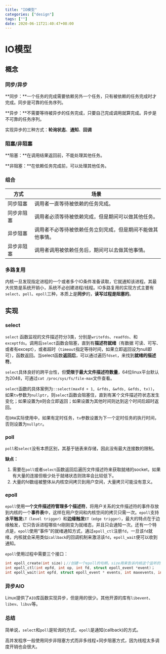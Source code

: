 ```yaml
---
title: "IO模型"
categories: ["design"]
tags: [""]
date: 2020-06-11T21:40:47+08:00
---
```


# IO模型

## 概念

### 同步/异步

**同步：**一个任务的完成需要依赖另外一个任务，只有被依赖的任务完成时才完成。同步是可靠的任务序列。

**异步：**不需要等待被异步的任务完成，只要自己完成调用就算完成。异步是不可靠的任务序列。

实现异步的三种方式：**轮询状态**、**通知**、**回调**

### 阻塞/非阻塞

**阻塞：**在调用结果返回前，不能处理其他任务。

**非阻塞：**在依赖任务完成前，可以处理其他任务。

### 组合

| 方式       | 场景                                                       |
| ---------- | ---------------------------------------------------------- |
| 同步阻塞   | 调用者一直等待被依赖的任务完成。                           |
| 同步非阻塞 | 调用者必须等待被依赖完成，但是期间可以做其他任务。         |
| 异步阻塞   | 调用者不必等待被依赖任务立刻完成，但是期间不能做其他事情。 |
| 异步非阻塞 | 调用者调用被依赖任务后，期间可以去做其他事情。             |

### 多路复用

内核一旦发现指定进程的一个或者多个IO条件准备读取，它就通知该进程。其最大优势是系统开销小，系统不必创建进程/线程。IO多路复用的实现方式主要有`select`、`poll`、`epoll`三种，本质上是**同步**的，**读写过程是阻塞的**。

## 实现

### select

`select` 函数监视的文件描述符分3类，分别是`writefds`、`readfds`、和`exceptfds`。调用后`select`函数会阻塞，直到有**描述符就绪**（有数据 可读、可写、或者有except），或者超时（`timeout`指定等待时间，如果立即返回设为null即可），函数返回。当select函数**返回后**，可以通过遍历`fdset`，来找到**就绪的描述符**。

`select`具体良好的跨平台性，但**受限于最大文件描述符数量**，64位linux平台默认为2048，可通过`cat /proc/sys/fs/file-max`文件查看。

`select`函数的具体案例为`::select(maxFd + 1, &rfds, &wfds, &efds, tv))`，如果`tv`参数为`nullptr`，则`select`函数会阻塞住，直到有某个文件描述符状态发生变化；如果设置为`0`则会立即返回；如果设置为其他时间则达到这个时间后超时返回。

在`DRA`实际使用中，如果有定时任务，`tv`参数设置为下一个定时任务的执行时间，否则设置为`nullptr`。

### poll

`poll`和`select`没有本质区别，其基于链表来存储，因此没有最大连接数的限制。

**缺点：**

1. 需要在`poll`或者`select`函数返回后遍历文件描述符来获取就绪的socket，如果有大量的连接但极少处于就绪状态则效率会比较低下。
2. 大量的fd数组被整体从内核空间拷贝到用户空间，大量拷贝可能没有意义。

### epoll

`epoll`使用**一个文件描述符管理多个描述符**，将用户关系的文件描述符的事件存放到内核的一个**事件表**中，这样在用户空间和内核空间的拷贝只需一次。`epoll`支持**水平触发**`LT（level trigger）`和**边缘触发**`ET（edge trigger）`，最大的特点在于边缘触发，它只告诉进程哪些`fd`刚刚变为就绪态，并且只会通知一次。还有一个特点是，`epoll`使用“事件”的就绪通知方式，通过`epoll_ctl`注册`fd`，一旦该`fd`就绪，内核就会采用类似`callback`的回调机制来激活该`fd`，`epoll_wait`便可以收到通知。

`epoll`使用过程中需要三个接口：

```c
int epoll_create(int size)；//创建一个epoll的句柄，size用来告诉内核这个监听的数目一共有多大
int epoll_ctl(int epfd, int op, int fd, struct epoll_event *event)；
int epoll_wait(int epfd, struct epoll_event * events, int maxevents, int timeout);
```

### 异步AIO

Linux提供了`AIO`库函数实现异步，但是用的很少。其他开源的库有`libevent`、`libev`、`libuv`等。

### 总结

简单说，`select`和`poll`是轮询的方式，`epoll`是通知(callback)的方式。

高并发程序一般使用同步非阻塞方式而非多线程+同步阻塞方式，因为线程太多调度开销也会很大。

